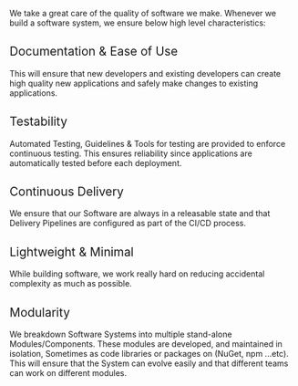 ﻿We take a great care of the quality of software we make. Whenever we build a software system, we ensure below high level characteristics:  

## <span style="font-weight:400;">Documentation & Ease of Use</span>
This will ensure that new developers and existing developers can create high quality new applications and safely make changes to existing applications.

## <span style="font-weight:400;">Testability</span>
Automated Testing, Guidelines & Tools for testing are provided to enforce continuous testing. This ensures reliability since applications are automatically tested before each deployment.

## <span style="font-weight:400;">Continuous Delivery</span>
We ensure that our Software are always in a releasable state and that Delivery Pipelines are configured as part of the CI/CD process.

## <span style="font-weight:400;">Lightweight & Minimal</span>
While building software, we work really hard on reducing accidental complexity as much as possible.

## <span style="font-weight:400;">Modularity</span>
We breakdown Software Systems into multiple stand-alone Modules/Components. 
These modules are developed, and maintained in isolation, Sometimes as code libraries or packages on (NuGet, npm ...etc). 
This will ensure that the System can evolve easily and that different teams can work on different modules.




